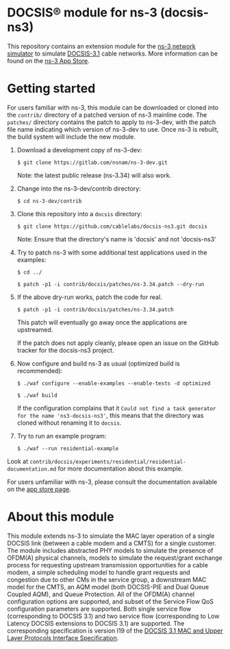 # DOCSIS® module for ns-3 (docsis-ns3)

This repository contains an extension module for the 
[ns-3 network simulator](https://www.nsnam.org) to simulate
[DOCSIS-3.1](https://www.cablelabs.com/technologies#DOCSIS%C2%AE-3.1-Technology) 
cable networks.  More information can be found on the 
[ns-3 App Store](https://apps.nsnam.org/app/docsis-ns3).

# Getting started

For users familiar with ns-3, this module can be downloaded or cloned into
the ``contrib/`` directory of a patched version of ns-3 mainline code.
The ``patches/`` directory contains the patch to apply to ns-3-dev, with
the patch file name indicating which version of ns-3-dev to use.
Once ns-3 is rebuilt, the build system will include the new module.

1. Download a development copy of ns-3-dev:

    `$ git clone https://gitlab.com/nsnam/ns-3-dev.git`

   Note:  the latest public release (ns-3.34) will also work.

2. Change into the ns-3-dev/contrib directory:

    `$ cd ns-3-dev/contrib`

3. Clone this repository into a `docsis` directory:

    `$ git clone https://github.com/cablelabs/docsis-ns3.git docsis`

   Note:  Ensure that the directory's name is 'docsis' and not 'docsis-ns3'

4. Try to patch ns-3 with some additional test applications used in the examples:

    `$ cd ../`

    `$ patch -p1 -i contrib/docsis/patches/ns-3.34.patch --dry-run`

5. If the above dry-run works, patch the code for real.

    `$ patch -p1 -i contrib/docsis/patches/ns-3.34.patch`

   This patch will eventually go away once the applications are upstreamed.
   
   If the patch does not apply cleanly, please open an issue on the GitHub
   tracker for the docsis-ns3 project.

6. Now configure and build ns-3 as usual (optimized build is recommended):

    `$ ./waf configure --enable-examples --enable-tests -d optimized`

    `$ ./waf build`

   If the configuration complains that it `Could not find a task generator for the name 'ns3-docsis-ns3'`, this means that the directory was cloned without renaming it to `docsis`.

7.  Try to run an example program:

    `$ ./waf --run residential-example`

Look at `contrib/docsis/experiments/residential/residential-documentation.md` for more documentation about this example.

For users unfamiliar with ns-3, please consult the documentation available on
the [app store page](https://apps.nsnam.org/app/docsis-ns3).

# About this module

This module extends ns-3 to simulate the MAC layer operation of a single
DOCSIS link (between a cable modem and a CMTS) for a single customer.
The module includes abstracted PHY models to simulate the presence of
OFDM(A) physical channels, models to simulate the request/grant exchange
process for requesting upstream transmission opportunities for a cable
modem, a simple scheduling model to handle grant requests and congestion 
due to other CMs in the service group, a downstream MAC model for the CMTS, 
an AQM model (both DOCSIS-PIE and Dual Queue Coupled AQM), and Queue 
Protection.  All of the OFDM(A) channel configuration options are supported, 
and subset of the Service Flow QoS configuration parameters are supported. 
Both single service flow (corresponding to DOCSIS 3.1) and two service flow
(corresponding to Low Latency DOCSIS extensions to DOCSIS 3.1) are supported.
The corresponding specification is version I19 of the
[DOCSIS 3.1 MAC and Upper Layer Protocols Interface Specification](https://specification-search.cablelabs.com/CM-SP-MULPIv3.1).

